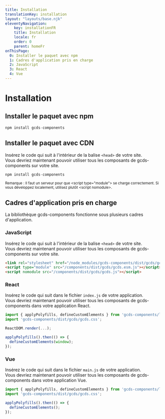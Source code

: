 ```yaml
---
title: Installation
translationKey: installation
layout: "layouts/base.njk"
eleventyNavigation:
    key: installationFR
    title: Installation
    locale: fr
    order: 0
    parent: homeFr
onThisPage:
  0: Installer le paquet avec npm
  1: Cadres d'application pris en charge
  2: JavaScript
  3: React
  4: Vue
---
```


# Installation

## Installer le paquet avec npm

``` js
npm install gcds-components
```

## Installer le paquet avec CDN
Insérez le code qui suit à l'intérieur de la balise `<head>` de votre site.<br/>
Vous devriez maintenant pouvoir utiliser tous les composants de gcds-components sur votre site.

``` js
npm install gcds-components
```
<small>Remarque : Il faut un serveur pour que &lt;script type="module"&gt; se charge correctement. Si vous développez localement, utilisez plutôt &lt;script nomodule&gt;.</small>

## Cadres d'application pris en charge

La bibliothèque gcds-components fonctionne sous plusieurs cadres d'application.

### JavaScript

Insérez le code qui suit à l'intérieur de la balise `<head>` de votre site.<br/>
Vous devriez maintenant pouvoir utiliser tous les composants de gcds-components sur votre site.

``` html
<link rel="stylesheet" href="/node_modules/gcds-components/dist/gcds/gcds.css">
<script type="module" src="/components/dist/gcds/gcds.esm.js"></script>
<script nomodule src="/components/dist/gcds/gcds.js"></script>
```

### React

Insérez le code qui suit dans le fichier `index.js` de votre application.<br/>
Vous devriez maintenant pouvoir utiliser tous les composants de gcds-components dans votre application React.

``` jsx
import { applyPolyfills, defineCustomElements } from 'gcds-components/loader';
import 'gcds-components/dist/gcds/gcds.css';

ReactDOM.render(...);

applyPolyfills().then(() => {
  defineCustomElements(window);
});

```

### Vue

Insérez le code qui suit dans le fichier `main.js` de votre application.<br/>
Vous devriez maintenant pouvoir utiliser tous les composants de gcds-components dans votre application Vue.

``` js
import { applyPolyfills, defineCustomElements } from 'gcds-components/loader';
import 'gcds-components/dist/gcds/gcds.css';

applyPolyfills().then(() => {
  defineCustomElements();
});
```
